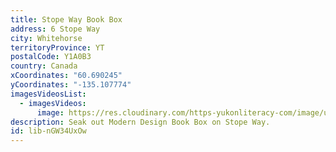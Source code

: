 ```yaml
---
title: Stope Way Book Box
address: 6 Stope Way
city: Whitehorse
territoryProvince: YT
postalCode: Y1A0B3
country: Canada
xCoordinates: "60.690245"
yCoordinates: "-135.107774"
imagesVideosList:
  - imagesVideos:
      image: https://res.cloudinary.com/https-yukonliteracy-com/image/upload/q_35/v1671045076/6_stope_way_wfv6pu.jpg
description: Seak out Modern Design Book Box on Stope Way.
id: lib-nGW34UxOw
---
```

